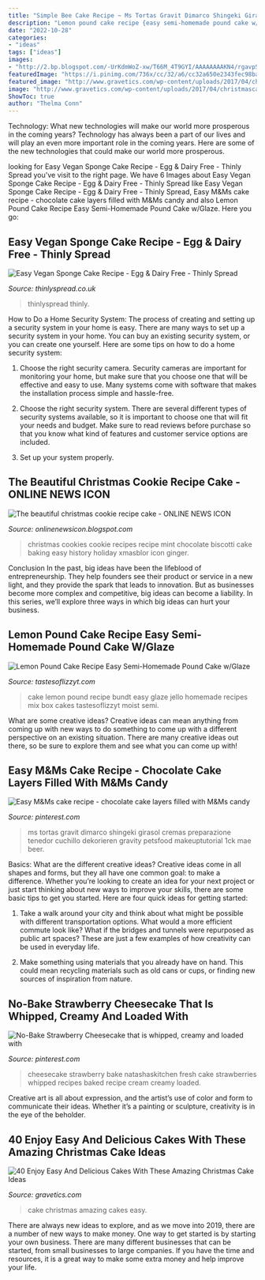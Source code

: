 ```yaml
---
title: "Simple Bee Cake Recipe ~ Ms Tortas Gravit Dimarco Shingeki Girasol Cremas Preparazione Tenedor Cuchillo Dekorieren Gravity Petsfood Makeuptutorial 1ck Mae Beer"
description: "Lemon pound cake recipe {easy semi-homemade pound cake w/glaze}"
date: "2022-10-28"
categories:
- "ideas"
tags: ["ideas"]
images:
- "http://2.bp.blogspot.com/-UrKdmWoZ-xw/T66M_4T9GYI/AAAAAAAAKN4/rgavpSoHeD8/s1600/christmas+cookie+recipes+(5).jpg"
featuredImage: "https://i.pinimg.com/736x/cc/32/a6/cc32a650e2343fec98ba87e98e4f3fce.jpg"
featured_image: "http://www.gravetics.com/wp-content/uploads/2017/04/christmascakes-miamicakes-miamiparties-fondantcakes-christmasparty.jpg"
image: "http://www.gravetics.com/wp-content/uploads/2017/04/christmascakes-miamicakes-miamiparties-fondantcakes-christmasparty.jpg"
ShowToc: true
author: "Thelma Conn"
---
```



Technology: What new technologies will make our world more prosperous in the coming years?
Technology has always been a part of our lives and will play an even more important role in the coming years. Here are some of the new technologies that could make our world more prosperous.

	

		
looking for Easy Vegan Sponge Cake Recipe - Egg &amp; Dairy Free - Thinly Spread you've visit to the right page. We have 6 Images about Easy Vegan Sponge Cake Recipe - Egg &amp; Dairy Free - Thinly Spread like Easy Vegan Sponge Cake Recipe - Egg &amp; Dairy Free - Thinly Spread, Easy M&amp;Ms cake recipe - chocolate cake layers filled with M&amp;Ms candy and also Lemon Pound Cake Recipe Easy Semi-Homemade Pound Cake w/Glaze. Here you go:
		
    
## Easy Vegan Sponge Cake Recipe - Egg &amp; Dairy Free - Thinly Spread

<img loading=lazy src="https://thinlyspread.co.uk/wp-content/uploads/2020/07/Dairy-Free-Sponge-Cake.jpg" onerror="this.onerror=null;this.src='https://tse1.mm.bing.net/th?id=OIP.GKcAwK8pkhgfEpK1E15exwHaLH&amp;pid=15.1';" alt="Easy Vegan Sponge Cake Recipe - Egg &amp; Dairy Free - Thinly Spread">

_Source: thinlyspread.co.uk_

>thinlyspread thinly. 

	

How to Do a Home Security System: The process of creating and setting up a security system in your home is easy.
There are many ways to set up a security system in your home. You can buy an existing security system, or you can create one yourself. Here are some tips on how to do a home security system:
1. Choose the right security camera. Security cameras are important for monitoring your home, but make sure that you choose one that will be effective and easy to use. Many systems come with software that makes the installation process simple and hassle-free.

2. Choose the right security system. There are several different types of security systems available, so it is important to choose one that will fit your needs and budget. Make sure to read reviews before purchase so that you know what kind of features and customer service options are included.

3. Set up your system properly.

    
## The Beautiful Christmas Cookie Recipe Cake - ONLINE NEWS ICON

<img loading=lazy src="http://2.bp.blogspot.com/-UrKdmWoZ-xw/T66M_4T9GYI/AAAAAAAAKN4/rgavpSoHeD8/s1600/christmas+cookie+recipes+(5).jpg" onerror="this.onerror=null;this.src='https://tse1.mm.bing.net/th?id=OIP.GuDbSjB8iBR-6c6kYVMYkQHaFZ&amp;pid=15.1';" alt="The beautiful christmas cookie recipe cake - ONLINE NEWS ICON">

_Source: onlinenewsicon.blogspot.com_

>christmas cookies cookie recipes recipe mint chocolate biscotti cake baking easy history holiday xmasblor icon ginger. 

	

Conclusion
In the past, big ideas have been the lifeblood of entrepreneurship. They help founders see their product or service in a new light, and they provide the spark that leads to innovation. But as businesses become more complex and competitive, big ideas can become a liability. In this series, we’ll explore three ways in which big ideas can hurt your business.

    
## Lemon Pound Cake Recipe Easy Semi-Homemade Pound Cake W/Glaze

<img loading=lazy src="https://i2.wp.com/www.tastesoflizzyt.com/wp-content/uploads/2014/04/lemon-pound-cake-recipe-15.jpg?resize=640%2C960&amp;ssl=1" onerror="this.onerror=null;this.src='https://tse1.mm.bing.net/th?id=OIP.RSLZA_NvV0CowLbRkCnyYgHaLH&amp;pid=15.1';" alt="Lemon Pound Cake Recipe Easy Semi-Homemade Pound Cake w/Glaze">

_Source: tastesoflizzyt.com_

>cake lemon pound recipe bundt easy glaze jello homemade recipes mix box cakes tastesoflizzyt moist semi. 

	

What are some creative ideas?
Creative ideas can mean anything from coming up with new ways to do something to come up with a different perspective on an existing situation. There are many creative ideas out there, so be sure to explore them and see what you can come up with!

    
## Easy M&amp;Ms Cake Recipe - Chocolate Cake Layers Filled With M&amp;Ms Candy

<img loading=lazy src="https://i.pinimg.com/736x/cc/32/a6/cc32a650e2343fec98ba87e98e4f3fce.jpg" onerror="this.onerror=null;this.src='https://tse4.mm.bing.net/th?id=OIP.rKIsMpfrWkgFRoiyyNDE8gHaNK&amp;pid=15.1';" alt="Easy M&amp;Ms cake recipe - chocolate cake layers filled with M&amp;Ms candy">

_Source: pinterest.com_

>ms tortas gravit dimarco shingeki girasol cremas preparazione tenedor cuchillo dekorieren gravity petsfood makeuptutorial 1ck mae beer. 

	

Basics: What are the different creative ideas?
Creative ideas come in all shapes and forms, but they all have one common goal: to make a difference. Whether you’re looking to create an idea for your next project or just start thinking about new ways to improve your skills, there are some basic tips to get you started. Here are four quick ideas for getting started:
1. Take a walk around your city and think about what might be possible with different transportation options. What would a more efficient commute look like? What if the bridges and tunnels were repurposed as public art spaces? These are just a few examples of how creativity can be used in everyday life.

2. Make something using materials that you already have on hand. This could mean recycling materials such as old cans or cups, or finding new sources of inspiration from nature.

    
## No-Bake Strawberry Cheesecake That Is Whipped, Creamy And Loaded With

<img loading=lazy src="https://i.pinimg.com/736x/a5/fd/1c/a5fd1c717c499260a7a5039c8e3fd72e.jpg" onerror="this.onerror=null;this.src='https://tse1.mm.bing.net/th?id=OIP.WguIRVGwa1OaGf-lt2KfAAHaLH&amp;pid=15.1';" alt="No-Bake Strawberry Cheesecake that is whipped, creamy and loaded with">

_Source: pinterest.com_

>cheesecake strawberry bake natashaskitchen fresh cake strawberries whipped recipes baked recipe cream creamy loaded. 

	

Creative art is all about expression, and the artist’s use of color and form to communicate their ideas. Whether it’s a painting or sculpture, creativity is in the eye of the beholder.

    
## 40 Enjoy Easy And Delicious Cakes With These Amazing Christmas Cake Ideas

<img loading=lazy src="http://www.gravetics.com/wp-content/uploads/2017/04/christmascakes-miamicakes-miamiparties-fondantcakes-christmasparty.jpg" onerror="this.onerror=null;this.src='https://tse3.mm.bing.net/th?id=OIP.-wANjDSyyQGdf_67UlKaQgHaJQ&amp;pid=15.1';" alt="40 Enjoy Easy And Delicious Cakes With These Amazing Christmas Cake Ideas">

_Source: gravetics.com_

>cake christmas amazing cakes easy. 

	

There are always new ideas to explore, and as we move into 2019, there are a number of new ways to make money. One way to get started is by starting your own business. There are many different businesses that can be started, from small businesses to large companies. If you have the time and resources, it is a great way to make some extra money and help improve your life.


